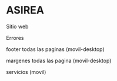 # ASIREA
Sitio web

Errores

footer todas las paginas (movil-desktop)

margenes todas las pagina (movil-desktop)

servicios (movil)

